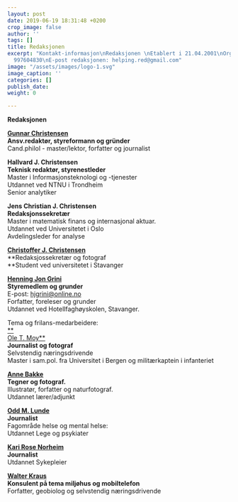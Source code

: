```yaml
---
layout: post
date: 2019-06-19 18:31:48 +0200
crop_image: false
author: ''
tags: []
title: Redaksjonen
excerpt: "Kontakt-informasjon\nRedaksjonen \nEtablert i 21.04.2001\nOrganisasjonsnr.
  997604830\nE-post redaksjonen: helping.red@gmail.com"
image: "/assets/images/logo-1.svg"
image_caption: ''
categories: []
publish_date: 
weight: 0

---
```

**Redaksjonen**

[**Gunnar Christensen**](http://www.helping.no/gunnar.htm)  
**Ansv.redaktør, styreformann og gründer**  
Cand.philol - master/lektor, forfatter og journalist

**Hallvard J. Christensen**  
**Teknisk redaktør, styrenestleder**  
Master i Informasjonsteknologi og -tjenester  
Utdannet ved NTNU i Trondheim  
Senior analytiker

**Jens Christian J. Christensen**  
**Redaksjonssekretær**  
Master i matematisk finans og internasjonal aktuar.  
Utdannet ved Universitetet i Oslo  
Avdelingsleder for analyse

[**Christoffer J. Christensen**](http://www.helping.no/christoffer.htm)  
\**Redaksjossekretær og fotograf  
\**Student ved universitetet i Stavanger

[**Henning Jon Grini**](http://www.helping.no/henning.htm)  
**Styremedlem og grunder**  
E-post: [hjgrini@online.no](mailto:hjgrini@online.no)  
Forfatter, foreleser og grunder  
Utdannet ved Hotellfaghøyskolen, Stavanger.

Tema og frilans-medarbeidere:  
[**  
Ole T. Moy**](http://www.helping.no/bat.ya.htm)  
**Journalist og fotograf**  
Selvstendig næringsdrivende  
Master i sam.pol. fra Universitet i Bergen og militærkaptein i infanteriet

[**Anne Bakke**](http://www.helping.no/ab.htm)  
**Tegner og fotograf.**  
Illustratør, forfatter og naturfotograf.  
Utdannet lærer/adjunkt

[**Odd M. Lunde**](http://www.helping.no/oddmlunde.htm)  
**Journalist**  
Fagområde helse og mental helse:  
Utdannet Lege og psykiater

[**Kari Rose Norheim**](http://www.helping.no/kari.htm)  
**Journalist**  
Utdannet Sykepleier

[**Walter Kraus**](https://spartacus.no/forfattere/walter-kraus)  
**Konsulent på tema miljøhus og mobiltelefon**  
Forfatter, geobiolog og selvstendig næringsdrivende